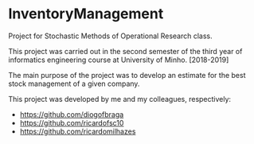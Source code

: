 # InventoryManagement
Project for Stochastic Methods of Operational Research class.

This project was carried out in the second semester of the third year of informatics engineering course at University of Minho. [2018-2019]

The main purpose of the project was to develop an estimate for the best stock management of a given company.

This project was developed by me and my colleagues, respectively:

- https://github.com/diogofbraga
- https://github.com/ricardofsc10
- https://github.com/ricardomilhazes
